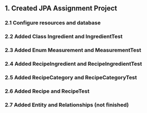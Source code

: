 ## 1. Created JPA Assignment Project
### 2.1 Configure resources and database
### 2.2 Added Class Ingredient and IngredientTest
### 2.3 Added Enum Measurement and MeasurementTest
### 2.4 Added RecipeIngredient and RecipeIngredientTest
### 2.5 Added RecipeCategory and RecipeCategoryTest
### 2.6 Added Recipe and RecipeTest
### 2.7 Added Entity and Relationships (not finished)
